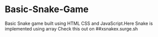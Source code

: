 # Basic-Snake-Game
Basic Snake game built using HTML CSS and JavaScript.Here Snake is implemented using array
Check this out on
##xsnakex.surge.sh
